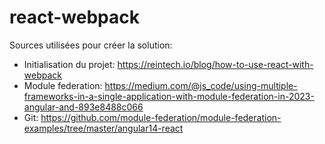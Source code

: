 # react-webpack

Sources utilisées pour créer la solution:
* Initialisation du projet: https://reintech.io/blog/how-to-use-react-with-webpack
* Module federation: https://medium.com/@js_code/using-multiple-frameworks-in-a-single-application-with-module-federation-in-2023-angular-and-893e8488c066
* Git: https://github.com/module-federation/module-federation-examples/tree/master/angular14-react